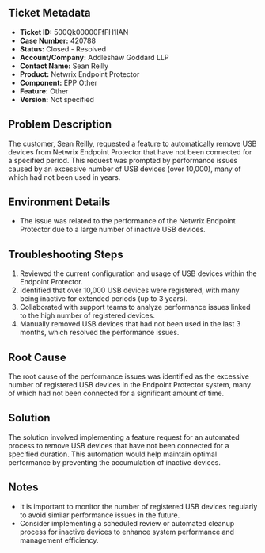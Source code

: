 ## Ticket Metadata
- **Ticket ID:** 500Qk00000FfFH1IAN
- **Case Number:** 420788
- **Status:** Closed - Resolved
- **Account/Company:** Addleshaw Goddard LLP
- **Contact Name:** Sean Reilly
- **Product:** Netwrix Endpoint Protector
- **Component:** EPP Other
- **Feature:** Other
- **Version:** Not specified

## Problem Description
The customer, Sean Reilly, requested a feature to automatically remove USB devices from Netwrix Endpoint Protector that have not been connected for a specified period. This request was prompted by performance issues caused by an excessive number of USB devices (over 10,000), many of which had not been used in years.

## Environment Details
- The issue was related to the performance of the Netwrix Endpoint Protector due to a large number of inactive USB devices.

## Troubleshooting Steps
1. Reviewed the current configuration and usage of USB devices within the Endpoint Protector.
2. Identified that over 10,000 USB devices were registered, with many being inactive for extended periods (up to 3 years).
3. Collaborated with support teams to analyze performance issues linked to the high number of registered devices.
4. Manually removed USB devices that had not been used in the last 3 months, which resolved the performance issues.

## Root Cause
The root cause of the performance issues was identified as the excessive number of registered USB devices in the Endpoint Protector system, many of which had not been connected for a significant amount of time.

## Solution
The solution involved implementing a feature request for an automated process to remove USB devices that have not been connected for a specified duration. This automation would help maintain optimal performance by preventing the accumulation of inactive devices.

## Notes
- It is important to monitor the number of registered USB devices regularly to avoid similar performance issues in the future.
- Consider implementing a scheduled review or automated cleanup process for inactive devices to enhance system performance and management efficiency.